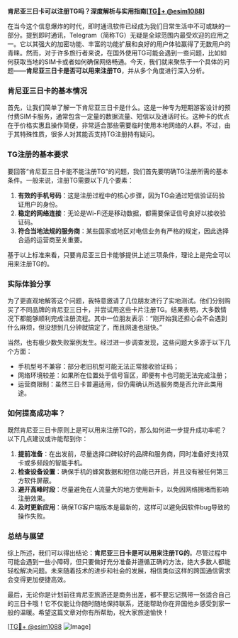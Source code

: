 **肯尼亚三日卡可以注册TG吗？深度解析与实用指南[[TG💪+ @esim1088](https://t.me/s/esim1088)]**

在当今这个信息爆炸的时代，即时通讯软件已经成为我们日常生活中不可或缺的一部分。提到即时通讯，Telegram（简称TG）无疑是全球范围内最受欢迎的应用之一。它以其强大的加密功能、丰富的功能扩展和良好的用户体验赢得了无数用户的青睐。然而，对于许多旅行者来说，在国外使用TG可能会遇到一些问题，比如如何获取当地的SIM卡或者如何确保网络畅通。今天，我们就来聚焦于一个具体的问题——**肯尼亚三日卡是否可以用来注册TG**，并从多个角度进行深入分析。

### 肯尼亚三日卡的基本情况

首先，让我们简单了解一下肯尼亚三日卡是什么。这是一种专为短期游客设计的预付费SIM卡服务，通常包含一定量的数据流量、短信以及通话时长。这种卡的优点在于价格实惠且操作简便，非常适合那些需要临时使用本地网络的人群。不过，由于其特殊性质，很多人对其能否支持TG注册持有疑问。

### TG注册的基本要求

要回答“肯尼亚三日卡能不能注册TG”的问题，我们首先要明确TG注册所需的基本条件。一般来说，注册TG需要以下几个要素：

1. **有效的手机号码**：这是注册过程中的核心步骤，因为TG会通过短信验证码验证用户的身份。
2. **稳定的网络连接**：无论是Wi-Fi还是移动数据，都需要保证信号良好以接收验证码。
3. **符合当地法规的服务商**：某些国家或地区对电信业务有严格的规定，因此选择合适的运营商至关重要。

基于以上标准来看，只要肯尼亚三日卡能够提供上述三项条件，理论上是完全可以用来注册TG的。

### 实际体验分享

为了更直观地解答这个问题，我特意邀请了几位朋友进行了实地测试。他们分别购买了不同品牌的肯尼亚三日卡，并尝试用这些卡片注册TG。结果表明，大多数情况下都能够顺利完成注册流程。其中一位朋友表示：“刚开始我还担心会不会遇到什么麻烦，但没想到几分钟就搞定了，而且网速也挺快。”

当然，也有极少数失败案例发生。经过进一步调查发现，这些问题大多源于以下几个方面：
- 手机型号不兼容：部分老旧机型可能无法正常接收验证码；
- 网络环境较差：如果所在位置处于信号盲区，即便有卡也可能无法完成注册；
- 运营商限制：虽然三日卡普遍适用，但仍需确认所选服务商是否允许此类用途。

### 如何提高成功率？

既然肯尼亚三日卡原则上是可以用来注册TG的，那么如何进一步提升成功率呢？以下几点建议或许能帮到你：

1. **提前准备**：在出发前，尽量选择口碑较好的品牌和服务商，同时准备好支持双卡或多频段的智能手机。
2. **检查设备设置**：确保手机的蜂窝数据和短信功能已开启，并且没有被任何第三方软件屏蔽。
3. **避开高峰时段**：尽量避免在人流量大的地方使用新卡，以免因网络拥堵而影响注册效果。
4. **及时更新应用**：确保TG客户端版本是最新的，这样可以避免因软件bug导致的操作失败。

### 总结与展望

综上所述，我们可以得出结论：**肯尼亚三日卡是可以用来注册TG的**。尽管过程中可能会遇到一些小障碍，但只要做好充分准备并遵循正确的方法，绝大多数人都能轻松解决问题。未来随着技术的进步和社会的发展，相信类似这样的跨国通信需求会变得更加便捷高效。

最后，无论你是计划前往肯尼亚旅游还是商务出差，都不要忘记携带一张适合自己的三日卡哦！它不仅能让你随时随地保持联系，还能帮助你在异国他乡感受到家一般的温暖。希望这篇文章对你有所帮助，祝大家旅途愉快！

[[TG💪+ @esim1088](https://t.me/s/esim1088) ![Image](https://i.postimg.cc/4NQfJmqS/Snipaste-2025-05-13-00-14-12.png)]